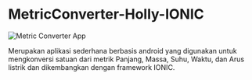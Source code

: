 # MetricConverter-Holly-IONIC


![Metric Converter App](https://github.com/holypraisy/MetricConverter-Holly-IONIC/assets/132434400/c4569218-dff5-4308-9e45-0c515a81caf6)




Merupakan aplikasi sederhana berbasis android yang digunakan untuk mengkonversi satuan dari metrik Panjang, Massa, Suhu, Waktu, dan Arus listrik dan dikembangkan dengan framework IONIC.
